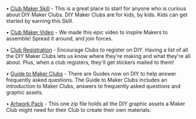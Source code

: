 • [Club Maker Skill](https://diy.org/skills/clubmaker) - This is a great place to start for anyone who is curious about DIY Maker Clubs. DIY Maker Clubs are for kids, by kids. Kids can get started by earning this Skill.

• [Club Maker Video](http://vimeo.com/62752294) - We made this epic video to inspire Makers to assemble! Spread it around, and join forces.

• [Club Registration](http://vimeo.com/62752294) - Encourage Clubs to register on DIY. Having a list of all the DIY Maker Clubs lets us know where they're making and what they're all about. Plus, when a club registers, they'll get stickers mailed to them!

• [Guide to Maker Clubs](https://diy.org/guides/maker-club) - There are Guides now on DIY to help answer frequently asked questions. The Guide to Maker Clubs includes an introduction to Maker Clubs, answers to frequently asked questions and graphic assets.

• [Artwork Pack](https://github.com/diy/maker-club/archive/master.zip) - This one zip file holds all the DIY graphic assets a Maker Club might need for their Club to create their own materials.

